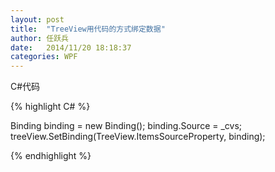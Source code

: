 ```yaml
---
layout: post
title:  "TreeView用代码的方式绑定数据"
author:	任跃兵
date:   2014/11/20 18:18:37 
categories: WPF
---
```



C#代码

{% highlight C# %}

Binding binding = new Binding();
binding.Source = _cvs;
treeView.SetBinding(TreeView.ItemsSourceProperty, binding);

{% endhighlight %}